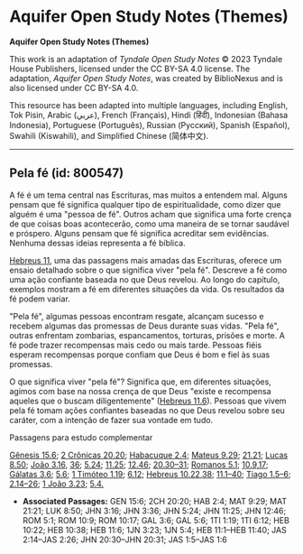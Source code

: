 # Aquifer Open Study Notes (Themes)

**Aquifer Open Study Notes (Themes)**

This work is an adaptation of *Tyndale Open Study Notes* © 2023 Tyndale House Publishers, licensed under the CC BY\-SA 4\.0 license. The adaptation, *Aquifer Open Study Notes*, was created by BiblioNexus and is also licensed under CC BY\-SA 4\.0\.

This resource has been adapted into multiple languages, including English, Tok Pisin, Arabic (عربي), French (Français), Hindi (हिंदी), Indonesian (Bahasa Indonesia), Portuguese (Português), Russian (Русский), Spanish (Español), Swahili (Kiswahili), and Simplified Chinese (简体中文).



--------------------------------

## Pela fé (id: 800547)

A fé é um tema central nas Escrituras, mas muitos a entendem mal. Alguns pensam que fé significa qualquer tipo de espiritualidade, como dizer que alguém é uma "pessoa de fé". Outros acham que significa uma forte crença de que coisas boas acontecerão, como uma maneira de se tornar saudável e próspero. Alguns pensam que fé significa acreditar sem evidências. Nenhuma dessas ideias representa a fé bíblica.

[Hebreus 11](https://ref.ly/Heb11:1-Heb11:40), uma das passagens mais amadas das Escrituras, oferece um ensaio detalhado sobre o que significa viver "pela fé". Descreve a fé como uma ação confiante baseada no que Deus revelou. Ao longo do capítulo, exemplos mostram a fé em diferentes situações da vida. Os resultados da fé podem variar.

"Pela fé", algumas pessoas encontram resgate, alcançam sucesso e recebem algumas das promessas de Deus durante suas vidas. "Pela fé", outras enfrentam zombarias, espancamentos, torturas, prisões e morte. A fé pode trazer recompensas mais cedo ou mais tarde. Pessoas fiéis esperam recompensas porque confiam que Deus é bom e fiel às suas promessas.

O que significa viver "pela fé"? Significa que, em diferentes situações, agimos com base na nossa crença de que Deus "existe e recompensa aqueles que o buscam diligentemente" ([Hebreus 11\.6](https://ref.ly/Heb11:6)). Pessoas que vivem pela fé tomam ações confiantes baseadas no que Deus revelou sobre seu caráter, com a intenção de fazer sua vontade em tudo.

Passagens para estudo complementar

[Gênesis 15\.6](https://ref.ly/Gen15:6); [2 Crônicas 20\.20](https://ref.ly/2Chr20:20); [Habacuque 2\.4](https://ref.ly/Hab2:4); [Mateus 9\.29](https://ref.ly/Matt9:29); [21\.21](https://ref.ly/Matt21:21); [Lucas 8\.50](https://ref.ly/Luke8:50); [João 3\.16](https://ref.ly/John3:16), [36](https://ref.ly/John3:36); [5\.24](https://ref.ly/John5:24); [11\.25](https://ref.ly/John11:25); [12\.46](https://ref.ly/John12:46); [20\.30–31](https://ref.ly/John20:30-John20:31); [Romanos 5\.1](https://ref.ly/Rom5:1); [10\.9](https://ref.ly/Rom10:9),[17](https://ref.ly/Rom10:17); [Gálatas 3\.6](https://ref.ly/Gal3:6); [5\.6](https://ref.ly/Gal5:6); [1 Timóteo 1\.19](https://ref.ly/1Tim1:19); [6\.12](https://ref.ly/1Tim6:12); [Hebreus 10\.22](https://ref.ly/Heb10:22),[38](https://ref.ly/Heb10:38); [11\.1–40](https://ref.ly/Heb11:1-Heb11:40); [Tiago 1\.5–6](https://ref.ly/Jas1:5-Jas1:6); [2\.14–26](https://ref.ly/Jas2:14-Jas2:26); [1 João 3\.23](https://ref.ly/1John3:23); [5\.4\.](https://ref.ly/1John5:4)

* **Associated Passages:** GEN 15:6; 2CH 20:20; HAB 2:4; MAT 9:29; MAT 21:21; LUK 8:50; JHN 3:16; JHN 3:36; JHN 5:24; JHN 11:25; JHN 12:46; ROM 5:1; ROM 10:9; ROM 10:17; GAL 3:6; GAL 5:6; 1TI 1:19; 1TI 6:12; HEB 10:22; HEB 10:38; HEB 11:6; 1JN 3:23; 1JN 5:4; HEB 11:1–HEB 11:40; JAS 2:14–JAS 2:26; JHN 20:30–JHN 20:31; JAS 1:5–JAS 1:6


